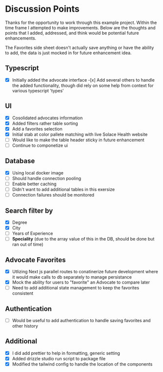# Discussion Points

Thanks for the opportunity to work through this example project. Within the time frame I attempted to make improvements. Below are the thoughts and points that I added, addressed, and think would be potential future enhancements.

The Favorites side sheet doesn't actually save anything or have the ability to add, the data is just mocked in for future enhancement idea.

## Typescript

- [x] Initially added the advocate interface -[x] Add several others to handle the added functionality, though did rely on some help from context for various typescript 'types'

## UI

- [x] Cosolidated advocates information
- [x] Added filters rather table sorting
- [x] Add a favorites selection
- [x] Initial stab at color pallete matching with live Solace Health website
- [ ] Would like to make the table header sticky in future enhancement
- [ ] Continue to componetize ui

## Database

- [x] Using local docker image
- [ ] Should handle connection pooling
- [ ] Enable better caching
- [ ] Didn't want to add additional tables in this exersize
- [ ] Connection failures should be monitored

## Search filter by

- [x] Degree
- [x] City
- [ ] Years of Experience
- [ ] **Speciality** (due to the array value of this in the DB, should be done but ran out of time)

## Advocate Favorites

- [x] Utlizing Next js parallel routes to conatinerize future development where it would make calls to db separately to manage persistance
- [x] Mock the ability for users to "favorite" an Advocate to compare later
- [ ] Need to add additional state management to keep the favorites consistent

## Authentication

- [ ] Would be useful to add authentication to handle saving favorites and other history

## Additional

- [x] I did add prettier to help in formatting, generic setting
- [x] Added drizzle studio run script to package file
- [x] Modified the tailwind config to handle the location of the components
